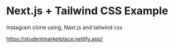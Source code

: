 # Next.js + Tailwind CSS Example

Instagram clone using, Naxt.js and tailwind css


https://studentmarketplace.netlify.app/
